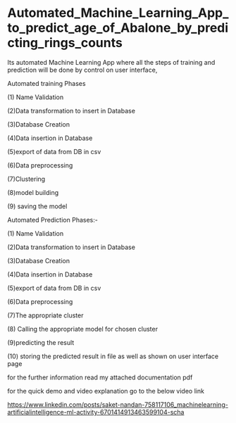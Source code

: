 # Automated_Machine_Learning_App_to_predict_age_of_Abalone_by_predicting_rings_counts

Its automated Machine Learning App where all the steps of training and prediction will be done by control on user interface, 

 Automated training Phases 

(1) Name Validation

(2)Data transformation to insert in Database

(3)Database Creation 

(4)Data insertion in Database 

(5)export of data from DB in csv 

(6)Data preprocessing 

(7)Clustering

(8)model building 

(9) saving the model 

Automated Prediction Phases:-

(1) Name Validation

(2)Data transformation to insert in Database

(3)Database Creation

(4)Data insertion in Database 

(5)export of data from DB in csv 

(6)Data preprocessing 

(7)The appropriate cluster 

(8) Calling the appropriate model for chosen cluster 

(9)predicting the result

(10) storing the predicted result in file as well as shown on user interface page 


for the further information read my attached documentation pdf 

for the quick demo and video explanation go to the below video link


https://www.linkedin.com/posts/saket-nandan-758117106_machinelearning-artificialintelligence-ml-activity-6701414913463599104-scha
